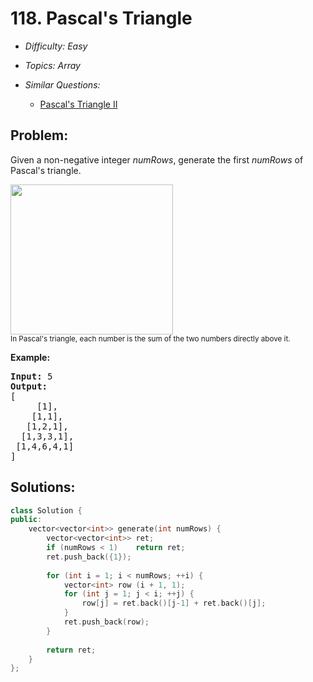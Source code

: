 # 118. Pascal's Triangle

* *Difficulty: Easy*

* *Topics: Array*

* *Similar Questions:*

  * [Pascal's Triangle II](pascals-triangle-ii.md)

## Problem:

<p>Given a non-negative integer&nbsp;<em>numRows</em>, generate the first <em>numRows</em> of Pascal&#39;s triangle.</p>

<p><img alt="" src="https://upload.wikimedia.org/wikipedia/commons/0/0d/PascalTriangleAnimated2.gif" style="height:240px; width:260px" /><br />
<small>In Pascal&#39;s triangle, each number is the sum of the two numbers directly above it.</small></p>

<p><strong>Example:</strong></p>

<pre>
<strong>Input:</strong> 5
<strong>Output:</strong>
[
     [1],
    [1,1],
   [1,2,1],
  [1,3,3,1],
 [1,4,6,4,1]
]
</pre>

## Solutions:

```c++
class Solution {
public:
    vector<vector<int>> generate(int numRows) {
        vector<vector<int>> ret;
        if (numRows < 1)    return ret;
        ret.push_back({1});
        
        for (int i = 1; i < numRows; ++i) {
            vector<int> row (i + 1, 1);
            for (int j = 1; j < i; ++j) {
                row[j] = ret.back()[j-1] + ret.back()[j];
            }
            ret.push_back(row);
        }
        
        return ret;
    }
};
```
